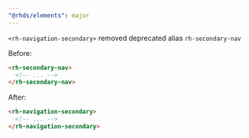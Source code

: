 ```yaml
---
"@rhds/elements": major
---
```


`<rh-navigation-secondary>` removed deprecated alias `rh-secondary-nav`

Before:

```html
<rh-secondary-nav>
  <!-- ... -->
</rh-secondary-nav>
```

After:

```html
<rh-navigation-secondary>
  <!-- ... -->
</rh-navigation-secondary>
```
